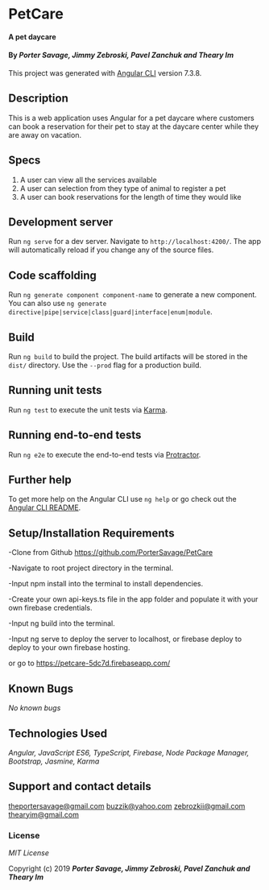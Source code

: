 # PetCare

#### A pet daycare
#### By _**Porter Savage, Jimmy Zebroski, Pavel Zanchuk and Theary Im**_

This project was generated with [Angular CLI](https://github.com/angular/angular-cli) version 7.3.8.

## Description
This is a web application uses Angular for a pet daycare where customers can book a reservation for their pet to stay at the daycare center while they are away on vacation.

## Specs
1. A user can view all the services available
2. A user can selection from they type of animal to register a pet
3. A user can book reservations for the length of time they would like


## Development server
Run `ng serve` for a dev server. Navigate to `http://localhost:4200/`. The app will automatically reload if you change any of the source files.

## Code scaffolding
Run `ng generate component component-name` to generate a new component. You can also use `ng generate directive|pipe|service|class|guard|interface|enum|module`.

## Build
Run `ng build` to build the project. The build artifacts will be stored in the `dist/` directory. Use the `--prod` flag for a production build.

## Running unit tests
Run `ng test` to execute the unit tests via [Karma](https://karma-runner.github.io).

## Running end-to-end tests
Run `ng e2e` to execute the end-to-end tests via [Protractor](http://www.protractortest.org/).

## Further help
To get more help on the Angular CLI use `ng help` or go check out the [Angular CLI README](https://github.com/angular/angular-cli/blob/master/README.md).

## Setup/Installation Requirements

-Clone from Github https://github.com/PorterSavage/PetCare

-Navigate to root project directory in the terminal.

-Input npm install into the terminal to install dependencies.

-Create your own api-keys.ts file in the app folder and populate it with your own firebase credentials.

-Input ng build into the terminal.

-Input ng serve to deploy the server to localhost, or firebase deploy to deploy to your own firebase hosting.

or go to https://petcare-5dc7d.firebaseapp.com/

## Known Bugs
_No known bugs_

## Technologies Used
_Angular, JavaScript ES6, TypeScript, Firebase, Node Package Manager, Bootstrap, Jasmine, Karma_

## Support and contact details
theportersavage@gmail.com
buzzik@yahoo.com
zebrozkii@gmail.com
thearyim@gmail.com
### License

*MIT License*

Copyright (c) 2019 **_Porter Savage, Jimmy Zebroski, Pavel Zanchuk and Theary Im_**
